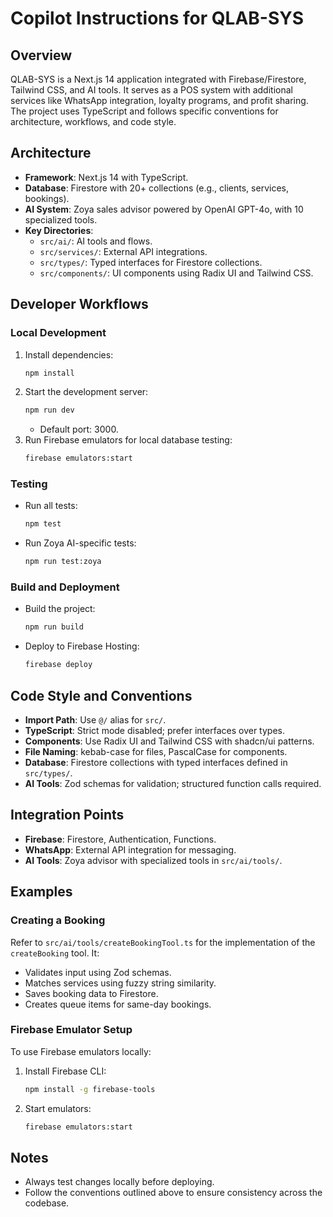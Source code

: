 # Copilot Instructions for QLAB-SYS

## Overview
QLAB-SYS is a Next.js 14 application integrated with Firebase/Firestore, Tailwind CSS, and AI tools. It serves as a POS system with additional services like WhatsApp integration, loyalty programs, and profit sharing. The project uses TypeScript and follows specific conventions for architecture, workflows, and code style.

## Architecture
- **Framework**: Next.js 14 with TypeScript.
- **Database**: Firestore with 20+ collections (e.g., clients, services, bookings).
- **AI System**: Zoya sales advisor powered by OpenAI GPT-4o, with 10 specialized tools.
- **Key Directories**:
  - `src/ai/`: AI tools and flows.
  - `src/services/`: External API integrations.
  - `src/types/`: Typed interfaces for Firestore collections.
  - `src/components/`: UI components using Radix UI and Tailwind CSS.

## Developer Workflows
### Local Development
1. Install dependencies:
   ```bash
   npm install
   ```
2. Start the development server:
   ```bash
   npm run dev
   ```
   - Default port: 3000.
3. Run Firebase emulators for local database testing:
   ```bash
   firebase emulators:start
   ```

### Testing
- Run all tests:
  ```bash
  npm test
  ```
- Run Zoya AI-specific tests:
  ```bash
  npm run test:zoya
  ```

### Build and Deployment
- Build the project:
  ```bash
  npm run build
  ```
- Deploy to Firebase Hosting:
  ```bash
  firebase deploy
  ```

## Code Style and Conventions
- **Import Path**: Use `@/` alias for `src/`.
- **TypeScript**: Strict mode disabled; prefer interfaces over types.
- **Components**: Use Radix UI and Tailwind CSS with shadcn/ui patterns.
- **File Naming**: kebab-case for files, PascalCase for components.
- **Database**: Firestore collections with typed interfaces defined in `src/types/`.
- **AI Tools**: Zod schemas for validation; structured function calls required.

## Integration Points
- **Firebase**: Firestore, Authentication, Functions.
- **WhatsApp**: External API integration for messaging.
- **AI Tools**: Zoya advisor with specialized tools in `src/ai/tools/`.

## Examples
### Creating a Booking
Refer to `src/ai/tools/createBookingTool.ts` for the implementation of the `createBooking` tool. It:
- Validates input using Zod schemas.
- Matches services using fuzzy string similarity.
- Saves booking data to Firestore.
- Creates queue items for same-day bookings.

### Firebase Emulator Setup
To use Firebase emulators locally:
1. Install Firebase CLI:
   ```bash
   npm install -g firebase-tools
   ```
2. Start emulators:
   ```bash
   firebase emulators:start
   ```

## Notes
- Always test changes locally before deploying.
- Follow the conventions outlined above to ensure consistency across the codebase.
